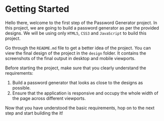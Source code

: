 # Getting Started

Hello there, welcome to the first step of the Password Generator project. In this project, we are going to build a password generator as per the provided designs. We will be using only `HTML5`, `CSS3` and `JavaScript` to build this project.

Go through the `README.md` file to get a better idea of the project. You can view the final design of the project in the `design` folder. It contains the screenshots of the final output in desktop and mobile viewports.

Before starting the project, make sure that you clearly understand the requirements:

1. Build a password generator that looks as close to the designs as possible.
2. Ensure that the application is responsive and occupy the whole width of the page across different viewports.

Now that you have understood the basic requirements, hop on to the next step and start building the it!

